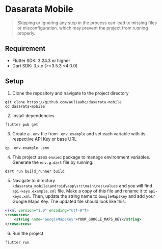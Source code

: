 # Dasarata Mobile

> Skipping or ignoring any step in the process can lead to missing files or misconfiguration, which may prevent the project from running properly.

## Requirement

- Flutter SDK: 3.24.3 or higher
- Dart SDK: 3.x.x (>=3.5.3 <4.0.0)

## Setup

1. Clone the repository and navigate to the project directory

```shell
git clone https://github.com/auliaahc/dasarata-mobile
cd dasarata-mobile
```

2. Install dependencies

```shell
flutter pub get
```

3. Create a `.env` file from `.env.example` and set each variable with its respective API Key or base URL

```shell
cp .env.example .env
```

4. This project uses `envied` package to manage environment variables. Generate the `env.g.dart` file by running:

```shell
dart run build_runner build
```

5. Navigate to directory `\dasarata_mobile\android\app\src\main\res\values` and you will find `api-keys.example.xml` file. Make a copy of this file and rename it to `api-keys.xml`. Then, update the string name to `GoogleMapsKey` and add your Google Maps Key. The updated file should look like this:

```xml
<?xml version="1.0" encoding="utf-8"?>
<resources>
    <string name="GoogleMapsKey">YOUR_GOOGLE_MAPS_KEY</string>
</resources>
```

6. Run the project

```shell
flutter run
```
